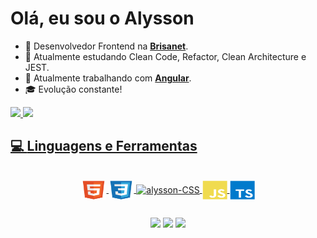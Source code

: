 <h1 align = "justify"> Olá, eu sou o Alysson</h1>

- 🔭 Desenvolvedor Frontend na <a href="https://www.brisanet.com.br/"><b>Brisanet</b></a>.
- 🌱 Atualmente estudando Clean Code, Refactor, Clean Architecture e JEST.
- 📌 Atualmente trabalhando com <a href="https://angular.io/"><b>Angular</b></a>.
- 🎓 Evolução constante!

 <div>
  <a href="https://github.com/AlyssonMascarenhas">
  <img height="180em" src="https://github-readme-stats.vercel.app/api?username=AlyssonMascarenhas&show_icons=true&theme=dracula&include_all_commits=true&count_private=true"/>
  <img height="180em" src="https://github-readme-stats.vercel.app/api/top-langs/?username=AlyssonMascarenhas&layout=compact&langs_count=7&theme=dracula"/>
</div>

## 💻 **Linguagens e Ferramentas**  
<br>
<div align="center">
  <div style="display: inline_block">
    <img align="center" alt="alysson-HTML" height="30" width="40" src="https://raw.githubusercontent.com/devicons/devicon/master/icons/html5/html5-original.svg">
    <img align="center" alt="alysson-CSS" height="30" width="40" src="https://raw.githubusercontent.com/devicons/devicon/master/icons/css3/css3-original.svg">
   <img align="center" alt="alysson-CSS" height="30" width="40" src="https://cdn.jsdelivr.net/gh/devicons/devicon/icons/angularjs/angularjs-plain.svg" />
    <img align="center" alt="alysson-Js" height="30" width="40" src="https://raw.githubusercontent.com/devicons/devicon/master/icons/javascript/javascript-plain.svg">
    <img align="center" alt="alysson-Ts" height="30" width="40" src="https://raw.githubusercontent.com/devicons/devicon/master/icons/typescript/typescript-plain.svg">
    
  </div>  
</div>

##
<div align="center"> 
  <a href="https://www.instagram.com/alysson_mascarenhas/" target="_blank"><img src="https://img.shields.io/badge/-Instagram-%23E4405F?style=for-the-badge&logo=instagram&logoColor=white" target="_blank"></a>
  <a href = "mailto:alymascarenhas31@gmail.com"><img src="https://img.shields.io/badge/-Gmail-%23333?style=for-the-badge&logo=gmail&logoColor=white" target="_blank"></a>
  <a href="https://www.linkedin.com/in/alyssonmascarenhas/" target="_blank"><img src="https://img.shields.io/badge/-LinkedIn-%230077B5?style=for-the-badge&logo=linkedin&logoColor=white" target="_blank"></a> 
</div>
